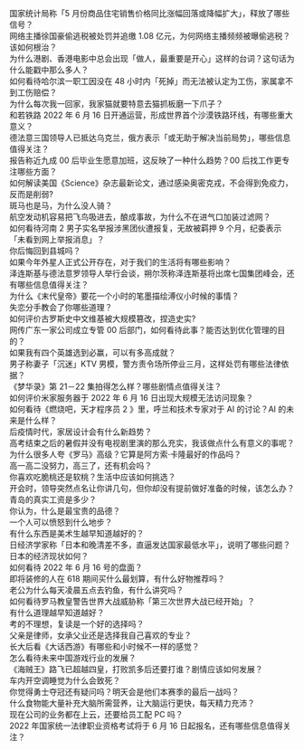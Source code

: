 国家统计局称「5 月份商品住宅销售价格同比涨幅回落或降幅扩大」，释放了哪些信号？  
网络主播徐国豪偷逃税被处罚并追缴 1.08 亿元，为何网络主播频频被曝偷逃税？该如何根治？  
为什么港剧、香港电影中总会出现「做人，最重要是开心」这样的台词？这句话为什么能戳中那么多人？  
如何看待哈尔滨一职工因没在 48 小时内「死掉」而无法被认定为工伤，家属拿不到工伤赔偿？  
为什么每次我一回家，我家猫就要特意去猫抓板磨一下爪子？  
和若铁路 2022 年 6 月 16 日开通运营，形成世界首个沙漠铁路环线，有哪些重大意义？  
德法意三国领导人已抵达乌克兰，俄方表示「或无助于解决当前局势」，哪些信息值得关注？  
报告称近九成 00 后毕业生愿意加班，这反映了一种什么趋势？00 后找工作更专注哪些方面？  
如何解读美国《Science》杂志最新论文，通过感染奥密克戎，不会得到免疫力，反而是削弱?  
斑马也是马，为什么没人骑？  
航空发动机容易把飞鸟吸进去，酿成事故，为什么不在进气口加装过滤网？  
如何看待河南 2 男子实名举报涉黑团伙遭报复，无故被羁押 9 个月，纪委表示「未看到网上举报消息」？  
你后悔回到县城吗？  
如果今年外星人正式公开存在，对于我们的生活将有哪些影响？  
泽连斯基与德法意罗领导人举行会谈，朔尔茨称泽连斯基将出席七国集团峰会，还有哪些信息值得关注？  
为什么《末代皇帝》要花一个小时的笔墨描绘溥仪小时候的事情？  
失恋分手教会了你哪些道理？  
如何评价古罗斯史中文维基被大规模篡改，捏造史实?  
网传广东一家公司成立专管 00 后部门，如何看待此事？能否达到优化管理的目的？  
如果我有四个英雄选到必赢，可以有多高成就？  
男子称妻子「沉迷」KTV 男模，警方责令场所停业三月，这样处罚有哪些法律依据？  
《梦华录》第 21－22 集拍得怎么样？哪些剧情点值得关注？  
如何评价米家服务器于 2022 年 6 月 16 日出现大规模无法访问现象？  
如何看待《燃烧吧，天才程序员 2 》里，呼兰和技术专家对于 AI 的讨论？AI 的未来是什么样？  
后疫情时代，家居设计会有什么新趋势？  
高考结束之后的暑假并没有电视剧里演的那么充实，我该做点什么有意义的事呢？  
为什么很多人夸《罗马》高级？它算是阿方索·卡隆最好的作品吗？  
高一高二没努力，高三了，还有机会吗？  
你喜欢吃脆桃还是软桃？生活中应该如何挑选？  
开会时，领导突然点名让你讲几句，但你却没有提前做好准备的时候，该怎么办？  
青岛的真实工资是多少？  
你认为，什么是最宝贵的品德？  
一个人可以愤怒到什么地步？  
有什么东西是美术生越早知道越好的？  
日经济学家称「日本和晚清差不多，直逼发达国家最低水平」，说明了哪些问题？日本的经济现状如何？  
如何看待 2022 年 6 月 16 号的盘面？  
即将装修的人在 618 期间买什么最划算，有什么好物推荐吗？  
老公为什么每天凌晨五点去钓鱼，有什么讲究吗？  
如何看待罗马教皇警告世界大战威胁称「第三次世界大战已经开始」？  
有什么道理越早知道越好？  
考的不理想，复读是一个好的选择吗？  
父亲是律师，女承父业还是选择我自己喜欢的专业？  
长大后看《大话西游》有哪些和小时候不一样的感觉？  
怎么看待未来中国游戏行业的发展？  
《海贼王》路飞已超越四皇，打败凯多后还要打谁？剧情应该如何发展？  
车内开空调睡觉为什么会致死？  
你觉得勇士夺冠还有疑问吗？明天会是他们本赛季的最后一战吗？  
什么食物能大量补充大脑所需营养，让大脑运行更快，每天精力充沛？  
现在公司的业务都在上云，还要给员工配 PC 吗？  
2022 年国家统一法律职业资格考试将于 6 月 16 日起报名，还有哪些信息值得关注？  
